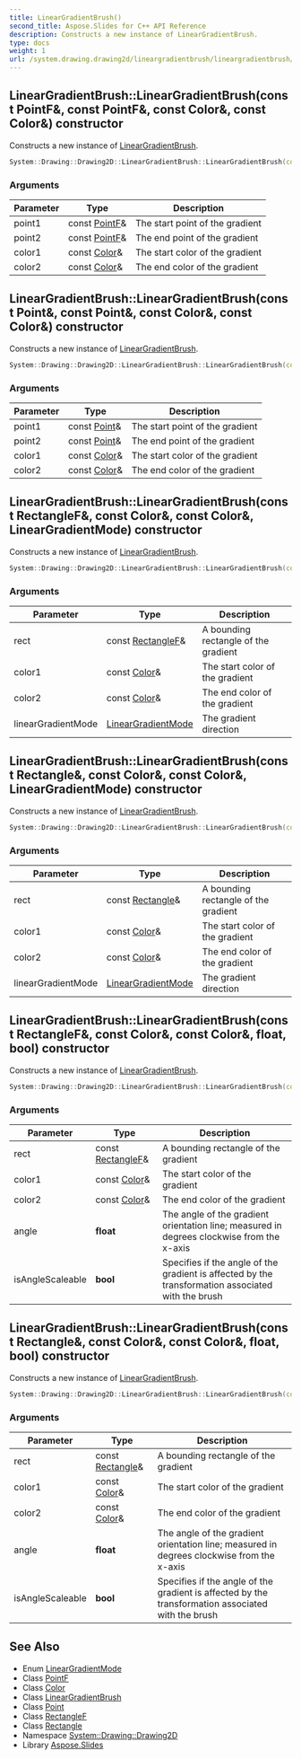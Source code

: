 ```yaml
---
title: LinearGradientBrush()
second_title: Aspose.Slides for C++ API Reference
description: Constructs a new instance of LinearGradientBrush.
type: docs
weight: 1
url: /system.drawing.drawing2d/lineargradientbrush/lineargradientbrush/
---
```

## LinearGradientBrush::LinearGradientBrush(const PointF\&, const PointF\&, const Color\&, const Color\&) constructor


Constructs a new instance of [LinearGradientBrush](../).

```cpp
System::Drawing::Drawing2D::LinearGradientBrush::LinearGradientBrush(const PointF &point1, const PointF &point2, const Color &color1, const Color &color2)
```


### Arguments

| Parameter | Type | Description |
| --- | --- | --- |
| point1 | const [PointF](../../../system.drawing/pointf/)\& | The start point of the gradient |
| point2 | const [PointF](../../../system.drawing/pointf/)\& | The end point of the gradient |
| color1 | const [Color](../../../system.drawing/color/)\& | The start color of the gradient |
| color2 | const [Color](../../../system.drawing/color/)\& | The end color of the gradient |

## LinearGradientBrush::LinearGradientBrush(const Point\&, const Point\&, const Color\&, const Color\&) constructor


Constructs a new instance of [LinearGradientBrush](../).

```cpp
System::Drawing::Drawing2D::LinearGradientBrush::LinearGradientBrush(const Point &point1, const Point &point2, const Color &color1, const Color &color2)
```


### Arguments

| Parameter | Type | Description |
| --- | --- | --- |
| point1 | const [Point](../../../system.drawing/point/)\& | The start point of the gradient |
| point2 | const [Point](../../../system.drawing/point/)\& | The end point of the gradient |
| color1 | const [Color](../../../system.drawing/color/)\& | The start color of the gradient |
| color2 | const [Color](../../../system.drawing/color/)\& | The end color of the gradient |

## LinearGradientBrush::LinearGradientBrush(const RectangleF\&, const Color\&, const Color\&, LinearGradientMode) constructor


Constructs a new instance of [LinearGradientBrush](../).

```cpp
System::Drawing::Drawing2D::LinearGradientBrush::LinearGradientBrush(const RectangleF &rect, const Color &color1, const Color &color2, LinearGradientMode linearGradientMode)
```


### Arguments

| Parameter | Type | Description |
| --- | --- | --- |
| rect | const [RectangleF](../../../system.drawing/rectanglef/)\& | A bounding rectangle of the gradient |
| color1 | const [Color](../../../system.drawing/color/)\& | The start color of the gradient |
| color2 | const [Color](../../../system.drawing/color/)\& | The end color of the gradient |
| linearGradientMode | [LinearGradientMode](../../lineargradientmode/) | The gradient direction |

## LinearGradientBrush::LinearGradientBrush(const Rectangle\&, const Color\&, const Color\&, LinearGradientMode) constructor


Constructs a new instance of [LinearGradientBrush](../).

```cpp
System::Drawing::Drawing2D::LinearGradientBrush::LinearGradientBrush(const Rectangle &rect, const Color &color1, const Color &color2, LinearGradientMode linearGradientMode)
```


### Arguments

| Parameter | Type | Description |
| --- | --- | --- |
| rect | const [Rectangle](../../../system.drawing/rectangle/)\& | A bounding rectangle of the gradient |
| color1 | const [Color](../../../system.drawing/color/)\& | The start color of the gradient |
| color2 | const [Color](../../../system.drawing/color/)\& | The end color of the gradient |
| linearGradientMode | [LinearGradientMode](../../lineargradientmode/) | The gradient direction |

## LinearGradientBrush::LinearGradientBrush(const RectangleF\&, const Color\&, const Color\&, float, bool) constructor


Constructs a new instance of [LinearGradientBrush](../).

```cpp
System::Drawing::Drawing2D::LinearGradientBrush::LinearGradientBrush(const RectangleF &rect, const Color &color1, const Color &color2, float angle, bool isAngleScaleable=false)
```


### Arguments

| Parameter | Type | Description |
| --- | --- | --- |
| rect | const [RectangleF](../../../system.drawing/rectanglef/)\& | A bounding rectangle of the gradient |
| color1 | const [Color](../../../system.drawing/color/)\& | The start color of the gradient |
| color2 | const [Color](../../../system.drawing/color/)\& | The end color of the gradient |
| angle | **float** | The angle of the gradient orientation line; measured in degrees clockwise from the x-axis |
| isAngleScaleable | **bool** | Specifies if the angle of the gradient is affected by the transformation associated with the brush |

## LinearGradientBrush::LinearGradientBrush(const Rectangle\&, const Color\&, const Color\&, float, bool) constructor


Constructs a new instance of [LinearGradientBrush](../).

```cpp
System::Drawing::Drawing2D::LinearGradientBrush::LinearGradientBrush(const Rectangle &rect, const Color &color1, const Color &color2, float angle, bool isAngleScaleable=false)
```


### Arguments

| Parameter | Type | Description |
| --- | --- | --- |
| rect | const [Rectangle](../../../system.drawing/rectangle/)\& | A bounding rectangle of the gradient |
| color1 | const [Color](../../../system.drawing/color/)\& | The start color of the gradient |
| color2 | const [Color](../../../system.drawing/color/)\& | The end color of the gradient |
| angle | **float** | The angle of the gradient orientation line; measured in degrees clockwise from the x-axis |
| isAngleScaleable | **bool** | Specifies if the angle of the gradient is affected by the transformation associated with the brush |

## See Also

* Enum [LinearGradientMode](../../lineargradientmode/)
* Class [PointF](../../../system.drawing/pointf/)
* Class [Color](../../../system.drawing/color/)
* Class [LinearGradientBrush](../)
* Class [Point](../../../system.drawing/point/)
* Class [RectangleF](../../../system.drawing/rectanglef/)
* Class [Rectangle](../../../system.drawing/rectangle/)
* Namespace [System::Drawing::Drawing2D](../../)
* Library [Aspose.Slides](../../../)
